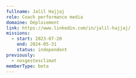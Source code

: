 ```yaml
---
fullname: Jalil Hajjaj
role: Coach performance media
domaine: Déploiement
link: https://www.linkedin.com/in/jalil-hajjaj/
missions:
  - start: 2023-07-20
    end: 2024-05-31
    status: independent
previously:
  - nosgestesclimat
memberType: beta
---
```

